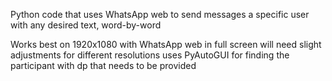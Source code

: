 Python code that uses WhatsApp web to send messages a specific user with any desired text, word-by-word

Works best on 1920x1080 with WhatsApp web in full screen will need slight adjustments for different resolutions
uses PyAutoGUI for finding the participant with dp that needs to be provided

